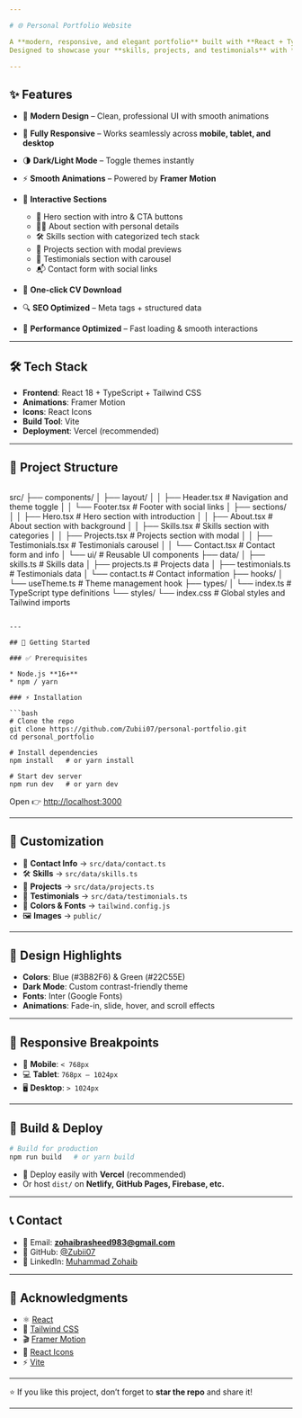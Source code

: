 ```yaml
---

# 🌐 Personal Portfolio Website

A **modern, responsive, and elegant portfolio** built with **React + TypeScript + Tailwind CSS**.
Designed to showcase your **skills, projects, and testimonials** with **smooth animations, theme toggling, and fast performance**.

---
```


## ✨ Features

* 🎨 **Modern Design** – Clean, professional UI with smooth animations
* 📱 **Fully Responsive** – Works seamlessly across **mobile, tablet, and desktop**
* 🌗 **Dark/Light Mode** – Toggle themes instantly
* ⚡ **Smooth Animations** – Powered by **Framer Motion**
* 🧩 **Interactive Sections**

  * 👋 Hero section with intro & CTA buttons
  * 👨‍💻 About section with personal details
  * 🛠 Skills section with categorized tech stack
  * 📂 Projects section with modal previews
  * 💬 Testimonials section with carousel
  * 📬 Contact form with social links
* 📄 **One-click CV Download**
* 🔍 **SEO Optimized** – Meta tags + structured data
* 🚀 **Performance Optimized** – Fast loading & smooth interactions

---

## 🛠 Tech Stack

* **Frontend**: React 18 + TypeScript + Tailwind CSS
* **Animations**: Framer Motion
* **Icons**: React Icons
* **Build Tool**: Vite
* **Deployment**: Vercel (recommended)

---

## 📂 Project Structure

```bash
```
src/
├── components/
│   ├── layout/
│   │   ├── Header.tsx          # Navigation and theme toggle
│   │   └── Footer.tsx          # Footer with social links
│   ├── sections/
│   │   ├── Hero.tsx           # Hero section with introduction
│   │   ├── About.tsx          # About section with background
│   │   ├── Skills.tsx         # Skills section with categories
│   │   ├── Projects.tsx       # Projects section with modal
│   │   ├── Testimonials.tsx   # Testimonials carousel
│   │   └── Contact.tsx        # Contact form and info
│   └── ui/                    # Reusable UI components
├── data/
│   ├── skills.ts              # Skills data
│   ├── projects.ts            # Projects data
│   ├── testimonials.ts        # Testimonials data
│   └── contact.ts             # Contact information
├── hooks/
│   └── useTheme.ts            # Theme management hook
├── types/
│   └── index.ts               # TypeScript type definitions
└── styles/
    └── index.css              # Global styles and Tailwind imports
```

---

## 🚀 Getting Started

### ✅ Prerequisites

* Node.js **16+**
* npm / yarn

### ⚡ Installation

```bash
# Clone the repo
git clone https://github.com/Zubii07/personal-portfolio.git
cd personal_portfolio

# Install dependencies
npm install   # or yarn install

# Start dev server
npm run dev   # or yarn dev
```

Open 👉 [http://localhost:3000](http://localhost:3000)

---

## 🎯 Customization

* 🔗 **Contact Info** → `src/data/contact.ts`
* 🛠 **Skills** → `src/data/skills.ts`
* 📂 **Projects** → `src/data/projects.ts`
* 💬 **Testimonials** → `src/data/testimonials.ts`
* 🎨 **Colors & Fonts** → `tailwind.config.js`
* 🖼 **Images** → `public/`

---

## 🎨 Design Highlights

* **Colors**: Blue (#3B82F6) & Green (#22C55E)
* **Dark Mode**: Custom contrast-friendly theme
* **Fonts**: Inter (Google Fonts)
* **Animations**: Fade-in, slide, hover, and scroll effects

---

## 📱 Responsive Breakpoints

* 📱 **Mobile**: `< 768px`
* 💻 **Tablet**: `768px – 1024px`
* 🖥 **Desktop**: `> 1024px`

---

## 🔧 Build & Deploy

```bash
# Build for production
npm run build   # or yarn build
```

* 🚀 Deploy easily with **Vercel** (recommended)
* Or host `dist/` on **Netlify, GitHub Pages, Firebase, etc.**

---

## 📞 Contact

* 📧 Email: **[zohaibrasheed983@gmail.com](mailto:zohaibrasheed983@gmail.com)**
* 🐙 GitHub: [@Zubii07](https://github.com/Zubii07)
* 💼 LinkedIn: [Muhammad Zohaib](https://www.linkedin.com/in/muhammad-zohaib-2786b8265/)

---

## 🙌 Acknowledgments

* ⚛️ [React](https://reactjs.org/)
* 🎨 [Tailwind CSS](https://tailwindcss.com/)
* 🎬 [Framer Motion](https://www.framer.com/motion/)
* 🔗 [React Icons](https://react-icons.github.io/react-icons/)
* ⚡ [Vite](https://vitejs.dev/)

---

⭐ If you like this project, don’t forget to **star the repo** and share it!

---
